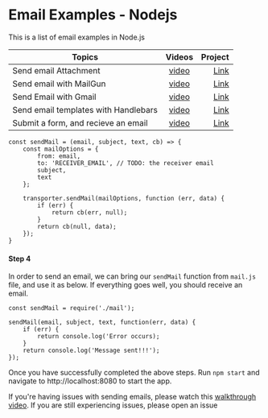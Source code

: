 # Email Examples - Nodejs

This is a list of email examples in Node.js

| Topics          | Videos                                                               | Project                |
| -------         |:--------------------------------------------------------------------:| -------------------:|
| Send email Attachment | [video](https://youtu.be/9zEhGUIUwxY)| [Link](https://github.com/accimeesterlin/nodemailer-examples/tree/master/sendAttachment) |
| Send email with MailGun | [video](https://youtu.be/Va9UKGs1bwI)| [Link](https://github.com/accimeesterlin/nodemailer-examples/tree/master/sendEmailWithMailGun) |
| Send Email with Gmail | [video](https://youtu.be/Va9UKGs1bwI)| [Link](https://github.com/accimeesterlin/nodemailer-examples/tree/master/sendEmailWithGmail) |
| Send email templates with Handlebars | [video](https://youtu.be/38aE1lSAJZ8)| [Link](https://github.com/accimeesterlin/nodemailer-examples/tree/master/sendTemplates) |
| Submit a form, and recieve an email | [video](https://youtu.be/JpcLd5UrDOQ)| [Link](https://github.com/accimeesterlin/nodemailer-examples/tree/master/sendFormEmail) |horized recipient](https://app.mailgun.com/app/account/authorized) otherwise you will NOT be able to send email to any recipients on the free tier without authorizing their email. Once you have an authorized recipient, replace the RECEIVER_EMAIL with the authorized recipient email

```
const sendMail = (email, subject, text, cb) => {
    const mailOptions = {
        from: email,
        to: 'RECEIVER_EMAIL', // TODO: the receiver email
        subject,
        text
    };

    transporter.sendMail(mailOptions, function (err, data) {
        if (err) {
            return cb(err, null);
        }
        return cb(null, data);
    });
}
```


#### Step 4
In order to send an email, we can bring our `sendMail` function from `mail.js` file, and use it as below. If everything goes well, you should receive an email.
```
const sendMail = require('./mail');

sendMail(email, subject, text, function(err, data) {
    if (err) {
        return console.log('Error occurs);
    }
    return console.log('Message sent!!!');
});

```



Once you have successfully completed the above steps. Run `npm start` and navigate to http://localhost:8080 to start the app. 

If you're having issues with sending emails, please watch this [walkthrough video](https://youtu.be/JpcLd5UrDOQ). If you are still experiencing issues, please open an issue